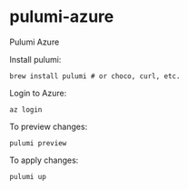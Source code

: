 # pulumi-azure

Pulumi Azure

Install pulumi:
```
brew install pulumi # or choco, curl, etc.
```

Login to Azure:
```
az login
```

To preview changes:
```
pulumi preview
```

To apply changes:
```
pulumi up
```
